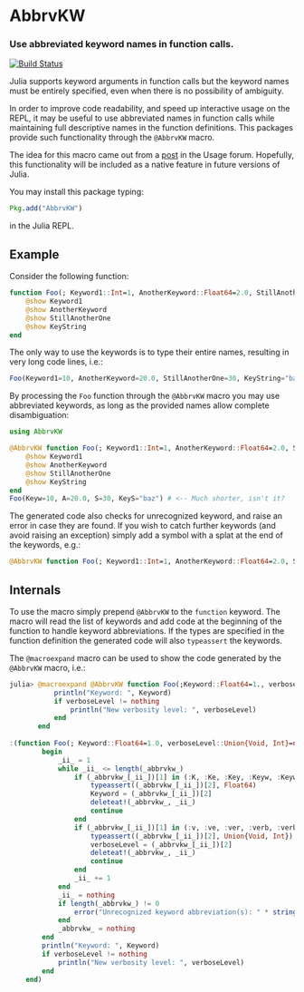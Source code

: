 # AbbrvKW

### Use abbreviated keyword names in function calls.

[![Build Status](https://travis-ci.org/gcalderone/AbbrvKW.jl.svg?branch=master)](https://travis-ci.org/gcalderone/AbbrvKW.jl)


Julia supports keyword arguments in function calls but the keyword names must be entirely specified, even when there is no possibility of ambiguity.

In order to improve code readability, and speed up interactive usage on the REPL, it may be useful to use abbreviated names in function calls while maintaining full descriptive names in the function definitions.  This packages provide such functionality through the `@AbbrvKW` macro.

The idea for this macro came out from a [post](https://discourse.julialang.org/t/keyword-name-disambiguation/5459) in the Usage forum.  Hopefully, this functionality will be included as a native feature in future versions of Julia.

You may install this package typing:

``` julia
Pkg.add("AbbrvKW")
```
in the Julia REPL.


## Example
Consider the following function:

``` julia
function Foo(; Keyword1::Int=1, AnotherKeyword::Float64=2.0, StillAnotherOne=3, KeyString::String="bar")
    @show Keyword1
    @show AnotherKeyword
    @show StillAnotherOne
    @show KeyString
end
```

The only way to use the keywords is to type their entire names, resulting in very long code lines, i.e.:

``` julia
Foo(Keyword1=10, AnotherKeyword=20.0, StillAnotherOne=30, KeyString="baz")
```

By processing the `Foo` function through  the `@AbbrvKW` macro you may use abbreviated keywords, as long as the provided names allow complete disambiguation:
``` julia
using AbbrvKW

@AbbrvKW function Foo(; Keyword1::Int=1, AnotherKeyword::Float64=2.0, StillAnotherOne=3, KeyString::String="bar")
    @show Keyword1
    @show AnotherKeyword
    @show StillAnotherOne
    @show KeyString
end
Foo(Keyw=10, A=20.0, S=30, KeyS="baz") # <-- Much shorter, isn't it?
```

The generated code also checks for unrecognized keyword, and raise an error in case they are found.  If you wish to catch further keywords (and avoid raising an exception) simply add a symbol with a splat at the end of the keywords, e.g.:
``` julia
@AbbrvKW function Foo(; Keyword1::Int=1, AnotherKeyword::Float64=2.0, StillAnotherOne=3, KeyString::String="bar", kw...)
```

## Internals
To use the macro simply prepend `@AbbrvKW` to the `function` keyword.  The macro will read the list of keywords and add code at the beginning of the function to handle keyword abbreviations.  If the types are specified in the function definition the generated code will also `typeassert` the keywords.

The `@macroexpand` macro can be used to show the code generated by the `@AbbrvKW` macro, i.e.:
``` julia
julia> @macroexpand @AbbrvKW function Foo(;Keyword::Float64=1., verboseLevel::Union{Void,Int}=nothing)
           println("Keyword: ", Keyword)
           if verboseLevel != nothing
               println("New verbosity level: ", verboseLevel)
           end
       end
	   
:(function Foo(; Keyword::Float64=1.0, verboseLevel::Union{Void, Int}=nothing, _abbrvkw_...)
        begin 
            _ii_ = 1
            while _ii_ <= length(_abbrvkw_)
                if (_abbrvkw_[_ii_])[1] in (:K, :Ke, :Key, :Keyw, :Keywo, :Keywor)
                    typeassert((_abbrvkw_[_ii_])[2], Float64)
                    Keyword = (_abbrvkw_[_ii_])[2]
                    deleteat!(_abbrvkw_, _ii_)
                    continue
                end
                if (_abbrvkw_[_ii_])[1] in (:v, :ve, :ver, :verb, :verbo, :verbos, :verbose, :verboseL, :verboseLe, :verboseLev, :verboseLeve)
                    typeassert((_abbrvkw_[_ii_])[2], Union{Void, Int})
                    verboseLevel = (_abbrvkw_[_ii_])[2]
                    deleteat!(_abbrvkw_, _ii_)
                    continue
                end
                _ii_ += 1
            end
            _ii_ = nothing
            if length(_abbrvkw_) != 0
                error("Unrecognized keyword abbreviation(s): " * string(_abbrvkw_))
            end
            _abbrvkw_ = nothing
        end
        println("Keyword: ", Keyword)
        if verboseLevel != nothing
            println("New verbosity level: ", verboseLevel)
        end
    end)
```
